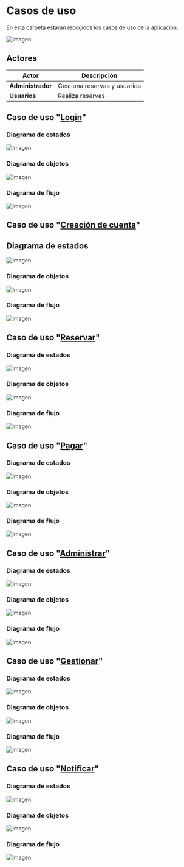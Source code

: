 # Casos de uso
En esta carpeta estaran recogidos los casos de uso de la aplicación.

![Imagen](CasoDeUsoSVG.svg)

## Actores
| Actor                 | Descripción                                    |
| --------------------- | ---------------------------------------------- |
| **Administrador**     | Gestiona reservas y usuarios         |
| **Usuarios**          | Realiza reservas               |

## Caso de uso "[Login](Procesos/CduLogin)"

### Diagrama de estados
![Imagen](Procesos/CduLogin/DiagramaDeEstados.svg)

### Diagrama de objetos
![Imagen](Procesos/CduLogin/DiagramaDeObjetos.svg)

### Diagrama de flujo
![Imagen](Procesos/CduLogin/DiagramaDeFlujo.svg)


## Caso de uso "[Creación de cuenta](Procesos/CduCreacionDeCuenta)"

## Diagrama de estados
![Imagen](Procesos/CduCreacionDeCuenta/DiagramaDeEstados.svg)

### Diagrama de objetos
![Imagen](Procesos/CduCreacionDeCuenta/DiagramaDeObjetos.svg)

### Diagrama de flujo
![Imagen](Procesos/CduCreacionDeCuenta/DiagramaDeFlujo.svg)


## Caso de uso "[Reservar](Procesos/CduReservar)"

### Diagrama de estados
![Imagen](Procesos/CduReservar/diagramaDeEstados.svg)

### Diagrama de objetos
![Imagen](Procesos/CduReservar/diagramaDeObjetos.svg)

### Diagrama de flujo
![Imagen](Procesos/CduReservar/diagramaDeFlujo.svg)


## Caso de uso "[Pagar](Procesos/CduPagar)"

### Diagrama de estados
![Imagen](Procesos/CduPagar/DiagramaDeEstados.svg)

### Diagrama de objetos
![Imagen](Procesos/CduPagar/DiagramaDeObjetos.svg)

### Diagrama de flujo
![Imagen](Procesos/CduPagar/DiagramaDeFlujo.svg)


## Caso de uso "[Administrar](Procesos/CduAdministrar)"

### Diagrama de estados
![Imagen](Procesos/CduAdministrar/DiagramaDeEstados.svg)

### Diagrama de objetos
![Imagen](Procesos/CduAdministrar/DiagramaDeObjetos.svg)

### Diagrama de flujo
![Imagen](Procesos/CduAdministrar/DiagramaDeFlujo.svg)


## Caso de uso "[Gestionar](Procesos/CduGestionar)"

### Diagrama de estados
![Imagen](Procesos/CduGestionar/DiagramaDeEstados.svg)

### Diagrama de objetos
![Imagen](Procesos/CduGestionar/DiagramaDeObjetos.svg)

### Diagrama de flujo
![Imagen](Procesos/CduGestionar/DiagramaDeFlujo.svg)


## Caso de uso "[Notificar](Procesos/CduNotificar)"

### Diagrama de estados
![Imagen](Procesos/CduNotificar/diagramaDeEstados.svg)

### Diagrama de objetos
![Imagen](Procesos/CduNotificar/diagramaDeObjetos.svg)

### Diagrama de flujo
![Imagen](Procesos/CduNotificar/diagramaDeFlujo.svg)

